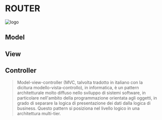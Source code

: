 # **ROUTER**
![logo](https://upload.wikimedia.org/wikipedia/commons/f/fd/MVC-Process.png)
## Model
## View
## Controller
>Model-view-controller (MVC, talvolta tradotto in italiano con la dicitura modello-vista-controllo), in informatica, è un pattern architetturale molto diffuso nello sviluppo di sistemi software, in particolare nell'ambito della programmazione orientata agli oggetti, in grado di separare la logica di presentazione dei dati dalla logica di business.
Questo pattern si posiziona nel livello logico in una architettura multi-tier.<br> 


